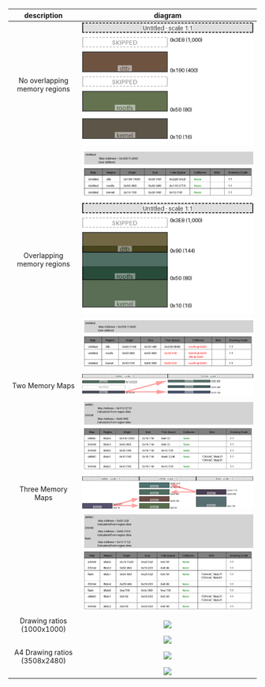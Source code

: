 |description|diagram|
|:-:|:-:|
|No overlapping memory regions|![](example_normal_redux.png)|
||![](example_normal_table.png)|
|Overlapping memory regions|![](example_collisions_redux.png)|
||![](example_collisions_table.png)|
|Two Memory Maps|![](example_two_maps_redux.png)|
||![](example_two_maps_table.png)|
|Three Memory Maps|![](example_three_maps_redux.png)|
||![](example_three_maps_table.png)|
|Drawing ratios (1000x1000)|![](zynqmp_example_redux.png)|
||![](zynqmp_example_table.png)|
|A4 Drawing ratios (3508x2480)|![](zynqmp_large_example_redux.png)|
||![](zynqmp_large_example_table.png)|